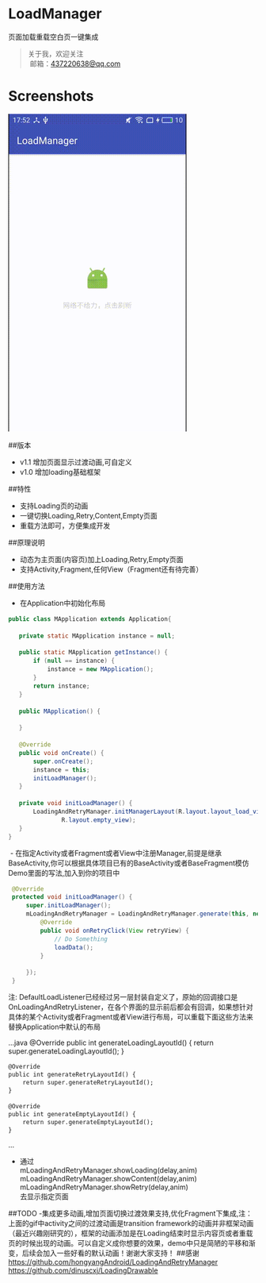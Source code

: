 # LoadManager
页面加载重载空白页一键集成

> 关于我，欢迎关注  
  邮箱：437220638@qq.com
 
# Screenshots
![image](/screenshots/video1.gif)

##版本 
- v1.1 增加页面显示过渡动画,可自定义
- v1.0 增加loading基础框架

##特性
- 支持Loading页的动画
- 一键切换Loading,Retry,Content,Empty页面
- 重载方法即可，方便集成开发

##原理说明
- 动态为主页面(内容页)加上Loading,Retry,Empty页面
- 支持Activity,Fragment,任何View（Fragment还有待完善）


##使用方法
 - 在Application中初始化布局
 ```java
 public class MApplication extends Application{

    private static MApplication instance = null;

    public static MApplication getInstance() {
        if (null == instance) {
            instance = new MApplication();
        }
        return instance;
    }

    public MApplication() {

    }

    @Override
    public void onCreate() {
        super.onCreate();
        instance = this;
        initLoadManager();
    }

    private void initLoadManager() {
        LoadingAndRetryManager.initManagerLayout(R.layout.layout_load_view,R.layout.layout_reload_view,
                R.layout.empty_view);
    }
}
```
 - 在指定Activity或者Fragment或者View中注册Manager,前提是继承BaseActivity,你可以根据具体项目已有的BaseActivity或者BaseFragment模仿Demo里面的写法,加入到你的项目中
 
 ```java
  @Override
  protected void initLoadManager() {
      super.initLoadManager();
      mLoadingAndRetryManager = LoadingAndRetryManager.generate(this, new DefaultLoadListener() {
          @Override
          public void onRetryClick(View retryView) {
              // Do Something
              loadData();
          }

      });
  }
 ```
注: DefaultLoadListener已经经过另一层封装自定义了，原始的回调接口是OnLoadingAndRetryListener，在各个界面的显示前后都会有回调，如果想针对具体的某个Activity或者Fragment或者View进行布局，可以重载下面这些方法来替换Application中默认的布局

...java
@Override
    public int generateLoadingLayoutId() {
        return super.generateLoadingLayoutId();
    }

    @Override
    public int generateRetryLayoutId() {
        return super.generateRetryLayoutId();
    }

    @Override
    public int generateEmptyLayoutId() {
        return super.generateEmptyLayoutId();
    }
 ...
 
 - 通过</br>
mLoadingAndRetryManager.showLoading(delay,anim)</br>
mLoadingAndRetryManager.showContent(delay,anim)</br>
mLoadingAndRetryManager.showRetry(delay,anim)</br>
去显示指定页面

##TODO
-集成更多动画,增加页面切换过渡效果支持,优化Fragment下集成,注：上面的gif中activity之间的过渡动画是transition framework的动画并非框架动画（最近兴趣刚研究的），框架的动画添加是在Loading结束时显示内容页或者重载页的时候出现的动画。可以自定义成你想要的效果，demo中只是简陋的平移和渐变，后续会加入一些好看的默认动画！谢谢大家支持！
##感谢
https://github.com/hongyangAndroid/LoadingAndRetryManager</br>
https://github.com/dinuscxj/LoadingDrawable
